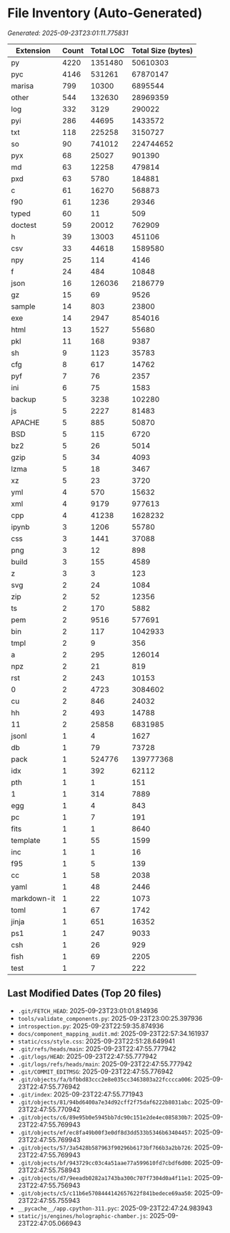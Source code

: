 # File Inventory (Auto-Generated)

_Generated: 2025-09-23T23:01:11.775831_

| Extension | Count | Total LOC | Total Size (bytes) |
|-----------|-------|-----------|--------------------|
| py | 4220 | 1351480 | 50610303 |
| pyc | 4146 | 531261 | 67870147 |
| marisa | 799 | 10300 | 6895544 |
| other | 544 | 132630 | 28969359 |
| log | 332 | 3129 | 290022 |
| pyi | 286 | 44695 | 1433572 |
| txt | 118 | 225258 | 3150727 |
| so | 90 | 741012 | 224744652 |
| pyx | 68 | 25027 | 901390 |
| md | 63 | 12258 | 479814 |
| pxd | 63 | 5780 | 184881 |
| c | 61 | 16270 | 568873 |
| f90 | 61 | 1236 | 29346 |
| typed | 60 | 11 | 509 |
| doctest | 59 | 20012 | 762909 |
| h | 39 | 13003 | 451106 |
| csv | 33 | 44618 | 1589580 |
| npy | 25 | 114 | 4146 |
| f | 24 | 484 | 10848 |
| json | 16 | 126036 | 2186779 |
| gz | 15 | 69 | 9526 |
| sample | 14 | 803 | 23800 |
| exe | 14 | 2947 | 854016 |
| html | 13 | 1527 | 55680 |
| pkl | 11 | 168 | 9387 |
| sh | 9 | 1123 | 35783 |
| cfg | 8 | 617 | 14762 |
| pyf | 7 | 76 | 2357 |
| ini | 6 | 75 | 1583 |
| backup | 5 | 3238 | 102280 |
| js | 5 | 2227 | 81483 |
| APACHE | 5 | 885 | 50870 |
| BSD | 5 | 115 | 6720 |
| bz2 | 5 | 26 | 5014 |
| gzip | 5 | 34 | 4093 |
| lzma | 5 | 18 | 3467 |
| xz | 5 | 23 | 3720 |
| yml | 4 | 570 | 15632 |
| xml | 4 | 9179 | 977613 |
| cpp | 4 | 41238 | 1628232 |
| ipynb | 3 | 1206 | 55780 |
| css | 3 | 1441 | 37088 |
| png | 3 | 12 | 898 |
| build | 3 | 155 | 4589 |
| z | 3 | 3 | 123 |
| svg | 2 | 24 | 1084 |
| zip | 2 | 52 | 12356 |
| ts | 2 | 170 | 5882 |
| pem | 2 | 9516 | 577691 |
| bin | 2 | 117 | 1042933 |
| tmpl | 2 | 9 | 356 |
| a | 2 | 295 | 126014 |
| npz | 2 | 21 | 819 |
| rst | 2 | 243 | 10153 |
| 0 | 2 | 4723 | 3084602 |
| cu | 2 | 846 | 24032 |
| hh | 2 | 493 | 14788 |
| 11 | 2 | 25858 | 6831985 |
| jsonl | 1 | 4 | 1627 |
| db | 1 | 79 | 73728 |
| pack | 1 | 524776 | 139777368 |
| idx | 1 | 392 | 62112 |
| pth | 1 | 1 | 151 |
| 1 | 1 | 314 | 7889 |
| egg | 1 | 4 | 843 |
| pc | 1 | 7 | 191 |
| fits | 1 | 1 | 8640 |
| template | 1 | 55 | 1599 |
| inc | 1 | 1 | 16 |
| f95 | 1 | 5 | 139 |
| cc | 1 | 58 | 2038 |
| yaml | 1 | 48 | 2446 |
| markdown-it | 1 | 22 | 1073 |
| toml | 1 | 67 | 1742 |
| jinja | 1 | 651 | 16352 |
| ps1 | 1 | 247 | 9033 |
| csh | 1 | 26 | 929 |
| fish | 1 | 69 | 2205 |
| test | 1 | 7 | 222 |

## Last Modified Dates (Top 20 files)
- `.git/FETCH_HEAD`: 2025-09-23T23:01:01.814936
- `tools/validate_components.py`: 2025-09-23T23:00:25.397936
- `introspection.py`: 2025-09-23T22:59:35.874936
- `docs/component_mapping_audit.md`: 2025-09-23T22:57:34.161937
- `static/css/style.css`: 2025-09-23T22:51:28.649941
- `.git/refs/heads/main`: 2025-09-23T22:47:55.777942
- `.git/logs/HEAD`: 2025-09-23T22:47:55.777942
- `.git/logs/refs/heads/main`: 2025-09-23T22:47:55.777942
- `.git/COMMIT_EDITMSG`: 2025-09-23T22:47:55.776942
- `.git/objects/fa/bfbbd83ccc2e8e035cc3463803a22fcccca006`: 2025-09-23T22:47:55.776942
- `.git/index`: 2025-09-23T22:47:55.771943
- `.git/objects/81/94bd6400a7e34d92cff2f75daf6222b8031abc`: 2025-09-23T22:47:55.770942
- `.git/objects/c6/89e95b0e5945bb7dc90c151e2de4ec085830b7`: 2025-09-23T22:47:55.769943
- `.git/objects/ef/ec8fa49b00f3e0df8d3dd533b5346b63404457`: 2025-09-23T22:47:55.769943
- `.git/objects/57/3a5428b587963f90296b6173bf766b3a2bb726`: 2025-09-23T22:47:55.769943
- `.git/objects/bf/943729cc03c4a51aae77a599610fd7cbdf6d00`: 2025-09-23T22:47:55.758943
- `.git/objects/d7/9eeadb0282a1743ba300c707f7304d0a4f11e1`: 2025-09-23T22:47:55.756943
- `.git/objects/c5/c11b6e5708444142657622f841bedece69aa50`: 2025-09-23T22:47:55.755943
- `__pycache__/app.cpython-311.pyc`: 2025-09-23T22:47:24.983943
- `static/js/engines/holographic-chamber.js`: 2025-09-23T22:47:05.066943